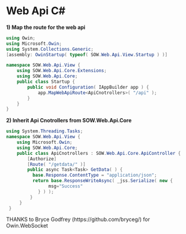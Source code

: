 # Web Api C#
<b>1) Map the route for the web api </b>
```c#
using Owin;
using Microsoft.Owin;
using System.Collections.Generic;
[assembly: OwinStartup( typeof( SOW.Web.Api.View.Startup ) )]

namespace SOW.Web.Api.View {
    using SOW.Web.Api.Core.Extensions;
    using SOW.Web.Api.Core;
    public class Startup {
        public void Configuration( IAppBuilder app ) {
            app.MapWebApiRoute<ApiCnotrollers>( "/api" );
        }
    }
}
```
<b>2) Inherit Api Cnotrollers from SOW.Web.Api.Core </b>
```c#
using System.Threading.Tasks;
namespace SOW.Web.Api.View {
    using Microsoft.Owin;
    using SOW.Web.Api.Core;
    public class ApiCnotrollers : SOW.Web.Api.Core.ApiController {
        [Authorize]
        [Route( "/getdata/" )]
        public async Task<Task> GetData( ) {
          base.Response.ContentType = "application/json";
          return base.ResponseWriteAsync( _jss.Serialize( new {
                msg="Success"
            } ) );
         }
     }
 }
```
<p> THANKS to Bryce Godfrey (https://github.com/bryceg/) for Owin.WebSocket</p>
